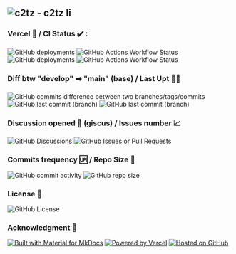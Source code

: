 ![c2tz - c2tz li](https://github.com/c2tz/c2tz.li/assets/95414249/cbae12f9-83c8-4f53-b7de-faac64c37fe2)
-
### Vercel 🔼 / CI Status ✔️ :
![GitHub deployments](https://img.shields.io/github/deployments/c2tz/c2tz.li/Production?logo=vercel&logoColor=white&label=Vercel%20Production&labelColor=black&color=white&link=https%3A%2F%2Fwww.000.re%2F)
![GitHub Actions Workflow Status](https://img.shields.io/github/actions/workflow/status/c2tz/c2tz.li/main.yml?branch=main&label=prod%20ci)
![GitHub deployments](https://img.shields.io/github/deployments/c2tz/c2tz.li/Preview?logo=vercel&logoColor=white&label=Vercel%20Develop&labelColor=black&color=white&link=https%3A%2F%2Fstaging.000.re%2F)
![GitHub Actions Workflow Status](https://img.shields.io/github/actions/workflow/status/c2tz/c2tz.li/main.yml?branch=develop&label=develop%20ci)
### Diff btw "develop" ➡️ "main" (base) / Last Upt 👨‍💻
![GitHub commits difference between two branches/tags/commits](https://img.shields.io/github/commits-difference/c2tz/c2tz.li?base=main&head=develop)
![GitHub last commit (branch)](https://img.shields.io/github/last-commit/c2tz/c2tz.li/main?label=main%20last%20update)
![GitHub last commit (branch)](https://img.shields.io/github/last-commit/c2tz/c2tz.li/develop?label=develop%20last%20update)
### Discussion opened 💬 (giscus) / Issues number 📈
![GitHub Discussions](https://img.shields.io/github/discussions/c2tz/c2tz.li)
![GitHub Issues or Pull Requests](https://img.shields.io/github/issues/c2tz/c2tz.li)
### Commits frequency 🆙 / Repo Size 💾
![GitHub commit activity](https://img.shields.io/github/commit-activity/m/c2tz/c2tz.li)
![GitHub repo size](https://img.shields.io/github/repo-size/c2tz/c2tz.li)
### License 🧾
![GitHub License](https://img.shields.io/github/license/c2tz/c2tz.li)
### Acknowledgment 🤝
[![Built with Material for MkDocs](https://img.shields.io/badge/Material_for_MkDocs-526CFE?&logo=MaterialForMkDocs&logoColor=white)](https://squidfunk.github.io/mkdocs-material/)
[![Powered by Vercel](https://img.shields.io/badge/Vercel-000000?&logo=Vercel&logoColor=white)](https://vercel.com/)
[![Hosted on GitHub](https://img.shields.io/badge/GitHub-22252B?&logo=GitHub&logoColor=FDFDFD)](https://squidfunk.github.io/mkdocs-material/)

